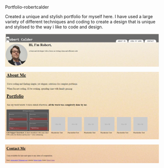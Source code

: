 Portfolio-robertcalder

Created a unique and stylish portfolio for myself here.
I have used a large variety of different techniques and coding to create a design that is unique and stylised to the way i like to code and design.

![Screenshot 1](./assets/screenshots/screenshot-1.PNG)

![Screenshot 2](./assets/screenshots/screenshot-2.PNG)

![Screenshot 3](./assets/screenshots/screenshot-3.PNG)

